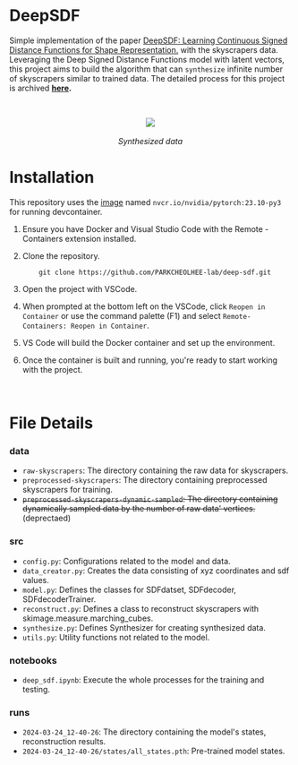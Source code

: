 # DeepSDF

Simple implementation of the paper [DeepSDF: Learning Continuous Signed Distance Functions for Shape Representation.](https://arxiv.org/pdf/1901.05103) with the skyscrapers data. Leveraging the Deep Signed Distance Functions model with latent vectors, this project aims to build the algorithm that can `synthesize` infinite number of skyscrapers similar to trained data.
The detailed process for this project is archived __[here](https://parkcheolhee-lab.github.io/synthesized-skyscrapers/).__

<br>

<p align="center">
  <img src="deep_sdf/assets/synthesis.gif">
  <br><br>
  <i>Synthesized data</i>
</p>

# Installation
This repository uses the [image](/.devcontainer/Dockerfile) named `nvcr.io/nvidia/pytorch:23.10-py3` for running devcontainer.


1. Ensure you have Docker and Visual Studio Code with the Remote - Containers extension installed.
2. Clone the repository.

    ```
        git clone https://github.com/PARKCHEOLHEE-lab/deep-sdf.git
    ```
3. Open the project with VSCode.
4. When prompted at the bottom left on the VSCode, click `Reopen in Container` or use the command palette (F1) and select `Remote-Containers: Reopen in Container`.
5. VS Code will build the Docker container and set up the environment.
6. Once the container is built and running, you're ready to start working with the project.

<br>

# File Details
### data
- `raw-skyscrapers`: The directory containing the raw data for skyscrapers.
- `preprocessed-skyscrapers`: The directory containing preprocessed skyscrapers for training.
- ~~`preprocessed-skyscrapers-dynamic-sampled`: The directory containing dynamically sampled data by the number of raw data' vertices.~~ (deprectaed)

### src
- `config.py`: Configurations related to the model and data.
- `data_creator.py`: Creates the data consisting of xyz coordinates and sdf values.
- `model.py`: Defines the classes for SDFdatset, SDFdecoder, SDFdecoderTrainer.
- `reconstruct.py`: Defines a class to reconstruct skyscrapers with skimage.measure.marching_cubes.
- `synthesize.py`: Defines Synthesizer for creating synthesized data.
- `utils.py`: Utility functions not related to the model.

### notebooks
- `deep_sdf.ipynb`: Execute the whole processes for the training and testing.

### runs
- `2024-03-24_12-40-26`: The directory containing the model's states, reconstruction results.
- `2024-03-24_12-40-26/states/all_states.pth`: Pre-trained model states.
